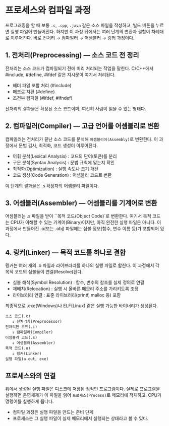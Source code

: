 # 프로세스와 컴파일 과정

프로그래밍을 할 때 보통 `.c`, `.cpp`, `.java` 같은 소스 파일을 작성하고, 빌드 버튼을 누르면 실행 파일이 만들어진다.
하지만 이 과정 뒤에서는 여러 단계의 변환과 결합이 차례대로 이루어진다. 바로 전처리 → 컴파일러 → 어셈블러 → 링커 과정이다.

## 1. 전처리(Preprocessing) — 소스 코드 전 정리
전처리는 소스 코드가 컴파일되기 전에 미리 처리되는 작업을 말한다. C/C++에서 #include, #define, #ifdef 같은 지시문이 여기서 처리된다.

- 헤더 파일 포함 처리 (#include)
- 매크로 치환 (#define)
- 조건부 컴파일 (#ifdef, #ifndef)

전처리의 결과물은 확장된 소스 코드이며, 여전히 사람이 읽을 수 있는 형태다.

## 2. 컴파일러(Compiler) — 고급 언어를 어셈블리로 변환
컴파일러는 전처리가 끝난 소스 코드를 분석해 `어셈블리어(Assembly)`로 변환한다. 이 과정에서 문법 검사, 최적화, 코드 생성이 이루어진다.

- 어휘 분석(Lexical Analysis) : 코드의 단어(토큰)를 분리
- 구문 분석(Syntax Analysis) : 문법 규칙에 맞는지 확인
- 최적화(Optimization) : 실행 속도나 크기 개선
- 코드 생성(Code Generation) : 어셈블리 코드로 변환

이 단계의 결과물은 .s 확장자의 어셈블리 파일이다.

## 3. 어셈블러(Assembler) — 어셈블리를 기계어로 변환
어셈블러는 .s 파일을 받아 ``목적 코드(Object Code)`로 변환한다. 여기서 목적 코드는 CPU가 이해할 수 있는 기계어(Binary)이지만, 아직 완전한 실행 파일은 아니다.
이 과정에서 만들어진 .o(또는 .obj) 파일에는 심볼 정보(함수, 변수 이름 등)가 포함되어 있다.

## 4. 링커(Linker) — 목적 코드를 하나로 결합
링커는 여러 개의 .o 파일과 라이브러리를 하나의 실행 파일로 합친다. 이 과정에서 각 목적 코드의 심볼들이 연결(Resolve)된다.

- 심볼 해석(Symbol Resolution) : 함수, 변수의 참조를 실제 정의로 연결
- 재배치(Relocation) : 실행 시 올바른 메모리 주소를 가리키도록 조정
- 라이브러리 연결 : 표준 라이브러리(printf, malloc 등) 포함

최종적으로 .exe(Windows)나 ELF(Linux) 같은 실행 가능한 바이너리가 생성된다.

```text
소스 코드(.c)
   ↓ 전처리기(Preprocessor)
전처리된 코드(.i)
   ↓ 컴파일러(Compiler)
어셈블리 코드(.s)
   ↓ 어셈블러(Assembler)
목적 코드(.o)
   ↓ 링커(Linker)
실행 파일(a.out, exe)
```

## 프로세스와의 연결
위에서 생성된 실행 파일은 디스크에 저장된 정적인 프로그램이다. 실제로 프로그램을 실행하면 운영체제가 이 파일을 읽어 ``프로세스(Process)``로 메모리에 적재하고, CPU가 명령어를 실행하게 됩니다.

- 컴파일 과정은 실행 파일을 만드는 준비 단계
- 프로세스는 그 실행 파일이 실제 메모리에서 실행되는 상태라고 볼 수 있다.